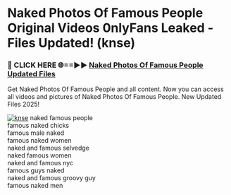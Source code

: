 # Naked Photos Of Famous People Original Videos 0nlyFans Leaked - Files Updated! (knse)

<h3>🔴 CLICK HERE 🌐==►► <a href="https://tinyurl.com/up5wt9bj" rel="nofollow">Naked Photos Of Famous People Updated Files</a></h3>

Get Naked Photos Of Famous People and all content. Now you can access all videos and pictures of Naked Photos Of Famous People. New Updated Files 2025!

[![knse](https://i.imgur.com/ABiUzMV.gif)](https://tinyurl.com/up5wt9bj)
naked famous people<br>
famous naked chicks<br>
famous male naked<br>
famous naked women<br>
naked and famous selvedge<br>
naked famous women<br>
naked and famous nyc<br>
famous guys naked<br>
naked and famous groovy guy<br>
famous naked men